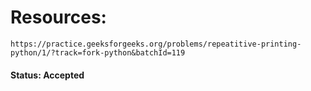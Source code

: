 # Resources: 
    https://practice.geeksforgeeks.org/problems/repeatitive-printing-python/1/?track=fork-python&batchId=119

#### Status: Accepted
    